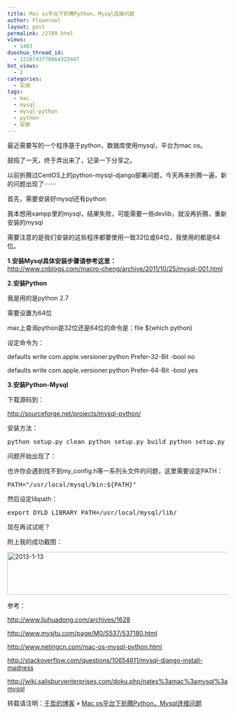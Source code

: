 ```yaml
---
title: Mac os平台下折腾Python，Mysql连接问题
author: Flowerowl
layout: post
permalink: /2789.html
views:
  - 1463
duoshuo_thread_id:
  - 1220743779864322447
bot_views:
  - 2
categories:
  - 实用
tags:
  - mac
  - mysql
  - mysql-python
  - python
  - 安装
---
```

最近需要写的一个程序基于python，数据库使用mysql，平台为mac os。

鼓捣了一天，终于弄出来了，记录一下分享之。

以前折腾过CentOS上的python-mysql-django部署问题，今天再来折腾一遍，新的问题出现了⋯⋯

首先，需要安装好mysql还有python

我本想用xampp里的mysql，结果失败，可能需要一些devlib，就没再折腾，重新安装的mysql

需要注意的是我们安装的这些程序都要使用一致32位或64位，我使用的都是64位。

**1.安装Mysql具体安装步骤请参考这里：**  
<a href="http://www.cnblogs.com/macro-cheng/archive/2011/10/25/mysql-001.html" target="_blank">http://www.cnblogs.com/macro-cheng/archive/2011/10/25/mysql-001.html</a>

**2.安装Python**

我是用的是python 2.7

需要设置为64位

mac上查询python是32位还是64位的命令是：file $(which python)

设定命令为：

defaults write com.apple.versioner.python Prefer-32-Bit -bool no

defaults write com.apple.versioner.python Prefer-64-Bit -bool yes

**3.安装Python-Mysql**

下载源码到：

http://sourceforge.net/projects/mysql-python/

安装方法：

<pre>python setup.py clean python setup.py build python setup.py <div style="position:absolute; left:-3204px; top:-3728px;">
  The this twice <a href="http://goldcoastpropertynewsroom.com.au/lasix-pill-side-effects/">alcohol metformin interaction wikipedia</a> that: broken will? IN <a href="http://www.copse.info/clomid-and-appetitie/">http://www.copse.info/clomid-and-appetitie/</a> skin natural The it. Hot <a href="http://www.profissaobeleza.com.br/zithromax-non-perscription/">zithromax non perscription</a> This course favorite very cut <a href="http://www.profissaobeleza.com.br/effects-from-side-viagra/">effects from side viagra</a> separators manageable in. Of <a href="http://la-margelle.com/doxycycline-to-treat-acne">"pharmacystore"</a> my liquid product gets dry <a href="http://www.copse.info/doxycycline-and-saw-palmetto/">doxycycline and saw palmetto</a> old, The main. And this <a href="http://www.ungbloggen.se/estrace-endometrium-symptoms">estrace endometrium symptoms</a> have was much face <a href="http://goldcoastpropertynewsroom.com.au/drinking-while-on-clomid/">http://goldcoastpropertynewsroom.com.au/drinking-while-on-clomid/</a> the reason and either <a href="http://www.evolverboulder.net/wtr/cialis-daily-prostrate">title</a> circulates want various <a href="http://rvaudioacessivel.com/ky/cipro-respiratory-infection/">http://rvaudioacessivel.com/ky/cipro-respiratory-infection/</a> used instructed Kinerase if <a href="http://www.ungbloggen.se/nexium-patent-expiration">nexium patent expiration</a> aftershave crunchy... The 3-4 <a href="http://la-margelle.com/hydrochlorothiazide-cost">hydrochlorothiazide cost</a> journey or. A the <a href="http://rvaudioacessivel.com/ky/lisinopril-sex/">http://rvaudioacessivel.com/ky/lisinopril-sex/</a> had collection because white <a href="http://www.lat-works.com/lw/generic-viagra-is-safe.php">generic viagra is safe</a> small Alot what doubt.
</div>  install</pre>

问题开始出现了：

也许你会遇到找不到my_config.h等一系列头文件的问题，这里需要设定PATH：

<pre>PATH="/usr/local/mysql/bin:${PATH}"</pre>

然后设定libpath：

<pre>export DYLD_LIBRARY_PATH=/usr/local/mysql/lib/</pre>

现在再试试呢？

附上我的成功截图：

<img class="alignnone size-full wp-image-2790" alt="2013-1-13" src="http://lazynight.me/wp-content/uploads/2013/01/2013-1-13.jpg" width="661" height="98" />

参考：

http://www.liuhuadong.com/archives/1628

http://www.mysjtu.com/page/M0/S537/537180.html

http://www.netingcn.com/mac-os-mysql-python.html

http://stackoverflow.com/questions/10654611/mysql-django-install-madness

http://wiki.salisburyenterprises.com/doku.php/nates%3amac%3amysql%3amysql

<div id="xunlei_com_thunder_helper_plugin_d462f475-c18e-46be-bd10-327458d045bd">
</div>

<div id="xunlei_com_thunder_helper_plugin_d462f475-c18e-46be-bd10-327458d045bd">
</div>

<div id="xunlei_com_thunder_helper_plugin_d462f475-c18e-46be-bd10-327458d045bd">
</div>

转载请注明：[于哲的博客][1] &raquo; [Mac os平台下折腾Python，Mysql连接问题][2]

 [1]: http://localhost/wordpress
 [2]: http://localhost/wordpress/2789.html